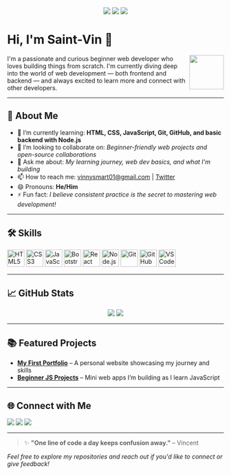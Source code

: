
<br/>

<p align="center">
  <img src="https://img.shields.io/badge/Web%20Dev-%F0%9F%92%BB-blue?style=for-the-badge"/>
  <img src="https://img.shields.io/badge/JavaScript-%F0%9F%92%A1-yellow?style=for-the-badge"/>
  <img src="https://img.shields.io/badge/Learner-%F0%9F%93%9A-green?style=for-the-badge"/>
</p>

# Hi, I'm Saint-Vin 👋

<img align="right" src="https://cdn.jsdelivr.net/gh/devicons/devicon/icons/javascript/javascript-original.svg" width="80" />

I'm a passionate and curious beginner web developer who loves building things from scratch. I'm currently diving deep into the world of web development — both frontend and backend — and always excited to learn more and connect with other developers.

---

## 🚀 About Me

- 🌱 I’m currently learning: **HTML, CSS, JavaScript, Git, GitHub, and basic backend with Node.js**
- 👯 I’m looking to collaborate on: *Beginner-friendly web projects and open-source collaborations*
- 💬 Ask me about: *My learning journey, web dev basics, and what I'm building*
- 📫 How to reach me: [vinnysmart01@gmail.com](mailto:vinnysmart01@gmail.com) | [Twitter](#)
- 😄 Pronouns: **He/Him**
- ⚡ Fun fact: *I believe consistent practice is the secret to mastering web development!*

---

## 🛠️ Skills

<p>
  <img src="https://cdn.jsdelivr.net/gh/devicons/devicon/icons/html5/html5-plain.svg" width="40" title="HTML5"/>
  <img src="https://cdn.jsdelivr.net/gh/devicons/devicon/icons/css3/css3-plain.svg" width="40" title="CSS3"/>
  <img src="https://cdn.jsdelivr.net/gh/devicons/devicon/icons/javascript/javascript-original.svg" width="40" title="JavaScript"/>
  <img src="https://cdn.jsdelivr.net/gh/devicons/devicon/icons/bootstrap/bootstrap-original.svg" width="40" title="Bootstrap"/>
  <img src="https://cdn.jsdelivr.net/gh/devicons/devicon/icons/react/react-original.svg" width="40" title="React"/>
  <img src="https://cdn.jsdelivr.net/gh/devicons/devicon/icons/nodejs/nodejs-original.svg" width="40" title="Node.js"/>
  <img src="https://cdn.jsdelivr.net/gh/devicons/devicon/icons/git/git-plain.svg" width="40" title="Git"/>
  <img src="https://cdn.jsdelivr.net/gh/devicons/devicon/icons/github/github-original.svg" width="40" title="GitHub"/>
  <img src="https://cdn.jsdelivr.net/gh/devicons/devicon/icons/vscode/vscode-original.svg" width="40" title="VS Code"/>
</p>

---

## 📈 GitHub Stats

<p align="center">
  <img src="https://github-readme-stats.vercel.app/api?username=Saint-Vin&show_icons=true&theme=radical"/>
  <img src="https://github-readme-streak-stats.herokuapp.com?user=Saint-Vin&theme=radical"/>
</p>

---

## 📚 Featured Projects

- **[My First Portfolio](#)** – A personal website showcasing my journey and skills
- **[Beginner JS Projects](#)** – Mini web apps I’m building as I learn JavaScript

---

## 🌐 Connect with Me

<p>
  <a href="#"><img src="https://img.shields.io/badge/Twitter-%231DA1F2?style=for-the-badge&logo=twitter&logoColor=white" /></a>
  <a href="#"><img src="https://img.shields.io/badge/GitHub-%2312100E?style=for-the-badge&logo=github&logoColor=white" /></a>
  <a href="mailto:vinnysmart01@gmail.com"><img src="https://img.shields.io/badge/Email-%23D14836?style=for-the-badge&logo=gmail&logoColor=white" /></a>
</p>

---

> ✨ **"One line of code a day keeps confusion away."** – Vincent

*Feel free to explore my repositories and reach out if you'd like to connect or give feedback!*
